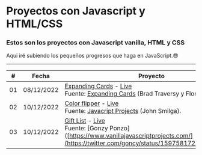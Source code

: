 # Proyectos con Javascript y HTML/CSS

### Estos son los proyectos con Javascript vanilla, HTML y CSS

Aqui iré subiendo los pequeños progresos que haga en JavaScript.😎

<hr>


|  #  | Fecha      | Proyecto                                                                                                                                                                                                                                                                                                                                                                                                                                               |
| :-: | ---------- | ------------------------------------------------------------------------------------------------------------------------------------------------------------------------------------------------------------------------------------------------------------------------------------------------------------------------------------------------------------------------------------------------------------------------------------------------------ |
| 01  | 08/12/2022 | [Expanding Cards](https://github.com/R4NU54/Javascript-projects/tree/main/Expanding-cards) - [Live](https://r4nu54.github.io/Javascript-projects/Expanding-cards/) <br> Fuente: [Expanding Cards](https://github.com/bradtraversy/50projects50days/tree/master/expanding-cards) (Brad Traversy y Florin Pop) |
| 02  | 10/12/2022 |[Color flipper](https://github.com/R4NU54/Javascript-projects/tree/main/Color-flipper) - [Live]() <br> Fuente: [Javacript Projects](https://www.vanillajavascriptprojects.com/) (John Smilga).                                        |
| 03  | 10/12/2022 |[Gift List](https://github.com/R4NU54/Javascript-projects/tree/main/Gifts-list) - [Live](https://r4nu54.github.io/Javascript-projects/Gifts-list/) <br> Fuente: [Gonzy Ponzo]([https://www.vanillajavascriptprojects.com/](https://twitter.com/goncy/status/1597581725382721538).                                        |
